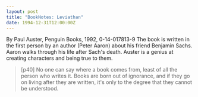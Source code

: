 ```yaml
---
layout: post
title: "BookNotes: Leviathan"
date: 1994-12-31T12:00:00Z
---
```

By Paul Auster, Penguin Books, 1992, 0-14-017813-9
 The book is written in the first person by an author (Peter Aaron) about
his friend Benjamin Sachs.  Aaron walks through his life after Sach's death.
Auster is a genius at creating characters and being true to them.


> [p40] No one can say where a book comes from, least of all the person
> who writes it.  Books are born out of ignorance, and if they go on
> living after they are written, it's only to the degree that they
> cannot be understood.
> 



